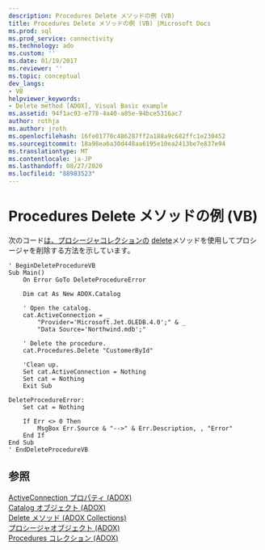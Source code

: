 ```yaml
---
description: Procedures Delete メソッドの例 (VB)
title: Procedures Delete メソッドの例 (VB) |Microsoft Docs
ms.prod: sql
ms.prod_service: connectivity
ms.technology: ado
ms.custom: ''
ms.date: 01/19/2017
ms.reviewer: ''
ms.topic: conceptual
dev_langs:
- VB
helpviewer_keywords:
- Delete method [ADOX], Visual Basic example
ms.assetid: 94f1ac93-e778-4a40-a85e-94bce5316ac7
author: rothja
ms.author: jroth
ms.openlocfilehash: 16fe01770c486287ff2a188a9c682ffc1e230452
ms.sourcegitcommit: 18a98ea6a30d448aa6195e10ea2413be7e837e94
ms.translationtype: MT
ms.contentlocale: ja-JP
ms.lasthandoff: 08/27/2020
ms.locfileid: "88983523"
---
```

# <a name="procedures-delete-method-example-vb"></a>Procedures Delete メソッドの例 (VB)
次のコード[は、プロシージャコレクションの](./procedures-collection-adox.md) [delete](./delete-method-adox-collections.md)メソッドを使用してプロシージャを削除する方法を示しています。  
  
```  
' BeginDeleteProcedureVB  
Sub Main()  
    On Error GoTo DeleteProcedureError  
  
    Dim cat As New ADOX.Catalog  
  
    ' Open the catalog.  
    cat.ActiveConnection = _  
        "Provider='Microsoft.Jet.OLEDB.4.0';" & _  
        "Data Source='Northwind.mdb';"  
  
    ' Delete the procedure.  
    cat.Procedures.Delete "CustomerById"  
  
    'Clean up.  
    Set cat.ActiveConnection = Nothing  
    Set cat = Nothing  
    Exit Sub  
  
DeleteProcedureError:  
    Set cat = Nothing  
  
    If Err <> 0 Then  
        MsgBox Err.Source & "-->" & Err.Description, , "Error"  
    End If  
End Sub  
' EndDeleteProcedureVB  
```  
  
## <a name="see-also"></a>参照  
 [ActiveConnection プロパティ (ADOX)](./activeconnection-property-adox.md)   
 [Catalog オブジェクト (ADOX)](./catalog-object-adox.md)   
 [Delete メソッド (ADOX Collections)](./delete-method-adox-collections.md)   
 [プロシージャオブジェクト (ADOX)](./procedure-object-adox.md)   
 [Procedures コレクション (ADOX)](./procedures-collection-adox.md)
